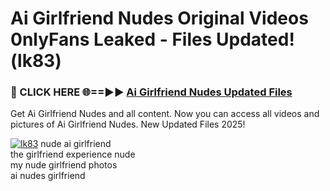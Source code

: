 # Ai Girlfriend Nudes Original Videos 0nlyFans Leaked - Files Updated! (lk83)

<h3>🔴 CLICK HERE 🌐==►► <a href="https://tinyurl.com/yrmya6cz" rel="nofollow">Ai Girlfriend Nudes Updated Files</a></h3>

Get Ai Girlfriend Nudes and all content. Now you can access all videos and pictures of Ai Girlfriend Nudes. New Updated Files 2025!

[![lk83](https://i.imgur.com/FMdXYCs.gif)](https://tinyurl.com/yrmya6cz)
nude ai girlfriend<br>
the girlfriend experience nude<br>
my nude girlfriend photos<br>
ai nudes girlfriend